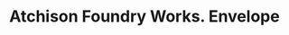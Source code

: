 ---
doi: 10.7916/D8WT0581
date_other: unknown
date_other_textual: unknown
form: printed ephemera
genre:
- Envelopes
name:
- Atchison Foundry Works
object_in_context_url: https://biggert.cul.columbia.edu/items/view/ave_biggert_00300
subject_hierarchical_geographic:
- Atchison, Kansas, United States
subject_name:
- Atchison Foundry Works
title: Atchison Foundry Works. Envelope
sort_title: Atchison Foundry Works. Envelope
call_number: ave_biggert_00300
coordinates:
- 39.5625,-95.12833333333333
pid: ave_biggert_00300
identifiers: ave_biggert_00300
thumbnail: https://derivativo-1.library.columbia.edu/iiif/2/ldpd:344258/full/!256,256/0/native.jpg
permalink: "/items/ave_biggert_00300/"
layout: iiif-image-page
---
